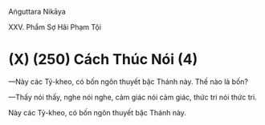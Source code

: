 Aṅguttara Nikāya

XXV. Phẩm Sợ Hãi Phạm Tội

# (X) (250) Cách Thúc Nói (4)

—Này các Tỷ-kheo, có bốn ngôn thuyết bậc Thánh này. Thế nào là bốn?

—Thấy nói thấy, nghe nói nghe, cảm giác nói cảm giác, thức tri nói thức tri.

Này các Tỷ-kheo, có bốn ngôn thuyết bậc Thánh này.


